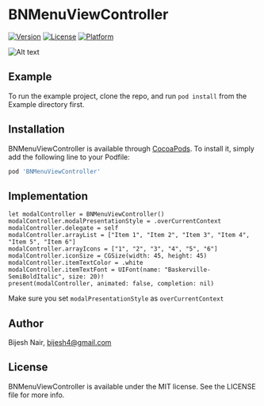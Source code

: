 # BNMenuViewController

[![Version](https://img.shields.io/cocoapods/v/BNMenuViewController.svg?style=flat)](https://cocoapods.org/pods/BNMenuViewController)
[![License](https://img.shields.io/cocoapods/l/BNMenuViewController.svg?style=flat)](https://cocoapods.org/pods/BNMenuViewController)
[![Platform](https://img.shields.io/cocoapods/p/BNMenuViewController.svg?style=flat)](https://cocoapods.org/pods/BNMenuViewController)


![Alt text](https://media.giphy.com/media/iXOolHJoZTXZ9KXTGx/giphy.gif?raw=true)


## Example

To run the example project, clone the repo, and run `pod install` from the Example directory first.

## Installation

BNMenuViewController is available through [CocoaPods](https://cocoapods.org). To install
it, simply add the following line to your Podfile:

```ruby
pod 'BNMenuViewController'
```

## Implementation

```
let modalController = BNMenuViewController()
modalController.modalPresentationStyle = .overCurrentContext
modalController.delegate = self
modalController.arrayList = ["Item 1", "Item 2", "Item 3", "Item 4", "Item 5", "Item 6"]
modalController.arrayIcons = ["1", "2", "3", "4", "5", "6"]
modalController.iconSize = CGSize(width: 45, height: 45)
modalController.itemTextColor = .white
modalController.itemTextFont = UIFont(name: "Baskerville-SemiBoldItalic", size: 20)!
present(modalController, animated: false, completion: nil)
```
Make sure you set ```modalPresentationStyle``` as ```overCurrentContext```

## Author

Bijesh Nair, bijesh4@gmail.com

## License

BNMenuViewController is available under the MIT license. See the LICENSE file for more info.
